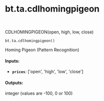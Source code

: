 <div itemscope itemtype="http://developers.google.com/ReferenceObject">
<meta itemprop="name" content="bt.ta.cdlhomingpigeon" />
<meta itemprop="path" content="Stable" />
</div>

# bt.ta.cdlhomingpigeon

<!-- Insert buttons and diff -->

<table class="tfo-notebook-buttons tfo-api nocontent" align="left">

</table>



CDLHOMINGPIGEON(open, high, low, close)

<pre class="devsite-click-to-copy prettyprint lang-py tfo-signature-link">
<code>bt.ta.cdlhomingpigeon()
</code></pre>



<!-- Placeholder for "Used in" -->

Homing Pigeon (Pattern Recognition)

#### Inputs:


* <b>`prices`</b>: ['open', 'high', 'low', 'close']


#### Outputs:

integer (values are -100, 0 or 100)
